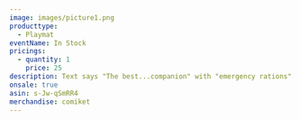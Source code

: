 ```yaml
---
image: images/picture1.png
producttype:
  - Playmat
eventName: In Stock
pricings:
  - quantity: 1
    price: 25
description: Text says "The best...companion" with "emergency rations" crossed out
onsale: true
asin: s-Jw-qSmRR4
merchandise: comiket
---
```

